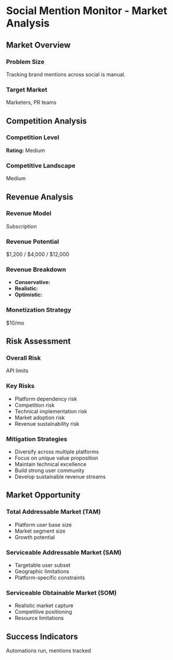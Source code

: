 # Social Mention Monitor - Market Analysis

## Market Overview

### Problem Size
Tracking brand mentions across social is manual.

### Target Market
Marketers, PR teams

## Competition Analysis

### Competition Level
**Rating:** Medium

### Competitive Landscape
Medium

## Revenue Analysis

### Revenue Model
Subscription

### Revenue Potential
$1,200 / $4,000 / $12,000

### Revenue Breakdown
- **Conservative:** 
- **Realistic:** 
- **Optimistic:** 

### Monetization Strategy
$10/mo

## Risk Assessment

### Overall Risk
API limits

### Key Risks
- Platform dependency risk
- Competition risk
- Technical implementation risk
- Market adoption risk
- Revenue sustainability risk

### Mitigation Strategies
- Diversify across multiple platforms
- Focus on unique value proposition
- Maintain technical excellence
- Build strong user community
- Develop sustainable revenue streams

## Market Opportunity

### Total Addressable Market (TAM)
- Platform user base size
- Market segment size
- Growth potential

### Serviceable Addressable Market (SAM)
- Targetable user subset
- Geographic limitations
- Platform-specific constraints

### Serviceable Obtainable Market (SOM)
- Realistic market capture
- Competitive positioning
- Resource limitations

## Success Indicators
Automations run, mentions tracked
